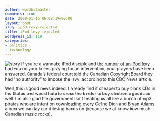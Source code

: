```yaml
---
author: wordbitmaster
comments: true
date: 2008-01-15 06:08:19+00:00
layout: post
slug: ipod-levy-rejected
title: iPod levy rejected
wordpress_id: 119
categories:
- politics
- technology
---
```


![story](http://wordbit.freehostia.com/wp-content/uploads/2008/01/story1.jpg) If you're a wannabe iPod disciple and [the rumour of an iPod levy](http://wordbit.freehostia.com/ipod-price-hike/) had you on your knees praying for an intervention, your prayers have been answered. Canada's federal court told the Canadian Copyright Board they had "no authority" to impose the levy, according to this [CBC News article](http://www.cbc.ca/consumer/story/2008/01/11/levy-recorders.html?ref=rss). 

Well, this is good news indeed. I already find it cheaper to buy blank CDs in the States and would hate to cross the border to buy electronic goods as well. I'm also glad the government isn't treating us all like a bunch of mp3 pirates who are intent on downloading every Celine Dion and Bryan Adams album we can lay our thieving hands on (because we all know how much Canadian music rocks).
